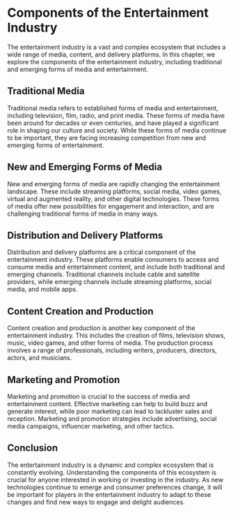Components of the Entertainment Industry
============================================================================

The entertainment industry is a vast and complex ecosystem that includes a wide range of media, content, and delivery platforms. In this chapter, we explore the components of the entertainment industry, including traditional and emerging forms of media and entertainment.

Traditional Media
-----------------

Traditional media refers to established forms of media and entertainment, including television, film, radio, and print media. These forms of media have been around for decades or even centuries, and have played a significant role in shaping our culture and society. While these forms of media continue to be important, they are facing increasing competition from new and emerging forms of entertainment.

New and Emerging Forms of Media
-------------------------------

New and emerging forms of media are rapidly changing the entertainment landscape. These include streaming platforms, social media, video games, virtual and augmented reality, and other digital technologies. These forms of media offer new possibilities for engagement and interaction, and are challenging traditional forms of media in many ways.

Distribution and Delivery Platforms
-----------------------------------

Distribution and delivery platforms are a critical component of the entertainment industry. These platforms enable consumers to access and consume media and entertainment content, and include both traditional and emerging channels. Traditional channels include cable and satellite providers, while emerging channels include streaming platforms, social media, and mobile apps.

Content Creation and Production
-------------------------------

Content creation and production is another key component of the entertainment industry. This includes the creation of films, television shows, music, video games, and other forms of media. The production process involves a range of professionals, including writers, producers, directors, actors, and musicians.

Marketing and Promotion
-----------------------

Marketing and promotion is crucial to the success of media and entertainment content. Effective marketing can help to build buzz and generate interest, while poor marketing can lead to lackluster sales and reception. Marketing and promotion strategies include advertising, social media campaigns, influencer marketing, and other tactics.

Conclusion
----------

The entertainment industry is a dynamic and complex ecosystem that is constantly evolving. Understanding the components of this ecosystem is crucial for anyone interested in working or investing in the industry. As new technologies continue to emerge and consumer preferences change, it will be important for players in the entertainment industry to adapt to these changes and find new ways to engage and delight audiences.
